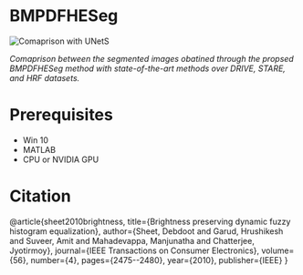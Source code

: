 # BMPDFHESeg

![Comaprison with UNetS](https://github.com/user-attachments/assets/667a336c-6978-42ba-8d98-68c724431785)

*Comaprison between the segmented images obatined through the propsed BMPDFHESeg method with state-of-the-art methods over DRIVE, STARE, and HRF datasets.*

# Prerequisites
  - Win 10
  - MATLAB
  - CPU or NVIDIA GPU

# Citation
@article{sheet2010brightness,
  title={Brightness preserving dynamic fuzzy histogram equalization},
  author={Sheet, Debdoot and Garud, Hrushikesh and Suveer, Amit and Mahadevappa, Manjunatha and Chatterjee, Jyotirmoy},
  journal={IEEE Transactions on Consumer Electronics},
  volume={56},
  number={4},
  pages={2475--2480},
  year={2010},
  publisher={IEEE}
}
